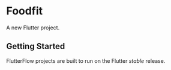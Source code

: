 # Foodfit

A new Flutter project.

## Getting Started

FlutterFlow projects are built to run on the Flutter _stable_ release.
